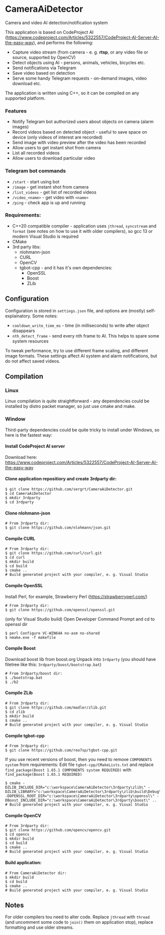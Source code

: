 # CameraAiDetector
Camera and video AI detection/notification system

This application is based on CodeProject AI (https://www.codeproject.com/Articles/5322557/CodeProject-AI-Server-AI-the-easy-way), and performs the following:
- Capture video stream (from camera - e. g. **rtsp**, or any video file or source, supported by OpenCV)
- Detect objects using AI - persons, animals, vehicles, bicycles etc.
- Send notifications via Telegram
- Save video based on detection
- Serve some handy Telegram requests - on-demand images, video download etc.

The application is written using C++, so it can be compiled on any supported platform.
### Features
- Notify Telegram bot authorized users about objects on camera (alarm images)
- Record videos based on detected object - useful to save space on device (only videos of interest are recorded)
- Send image with video preview after the video has been recorded
- Allow users to get instant shot from camera
- List all recorded videos
- Allow users to download particular video

### Telegram bot commands
- `/start` - start using bot
- `/image` - get instant shot from camera
- `/list_videos` - get list of recorded videos
- `/video_<name>` - get video with `<name>`
- `/ping` - check app is up and running

### Requirements:
- C++20 compatible compiler - application uses `jthread`, `syncstream` and `format` (see notes on how to use it with older compilers), so gcc 13 or modern Visual Studio is required
- CMake
- 3rd party libs:
  - nlohmann-json
  - CURL
  - OpenCV
  - tgbot-cpp - and it has it's own dependencies:
    - OpenSSL
    - Boost
    - ZLib

## Configuration
Configuration is stored in `settings.json` file, and options are (mostly) self-explainatory. Some notes:
- `cooldown_write_time_ms` - time (in milliseconds) to write after object disappears
- `nth_detect_frame` - send every nth frame to AI. This helps to spare some system resources

To tweak performance, try to use different frame scaling, and different image formats. These settings affect AI system and alarm notifications, but do not affect saved videos.

## Compilation
### Linux
Linux compilation is quite straightforward - any dependencies could be installed by distro packet manager, so just use cmake and make.
### Window
Third-party dependencies could be quite tricky to install under Windows, so here is the fastest way:

#### Install CodeProject AI server
Download here: https://www.codeproject.com/Articles/5322557/CodeProject-AI-Server-AI-the-easy-way

#### Clone application repositiory and create 3rdparty dir:
```
$ git clone https://github.com/sergrt/CameraAiDetector.git
$ cd CameraAiDetector
$ mkdir 3rdparty
$ cd 3rdparty
```
#### Clone nlohmann-json
```
# From 3rdparty dir:
$ git clone https://github.com/nlohmann/json.git
```
#### Compile CURL
```
# From 3rdparty dir:
$ git clone https://github.com/curl/curl.git
$ cd curl
$ mkdir build
$ cd build
$ cmake ..
# Build generated project with your compiler, e. g. Visual Studio
```
#### Compile OpenSSL
Install Perl, for example, Strawberry Perl (https://strawberryperl.com/)
```
# From 3rdparty dir:
$ git clone https://github.com/openssl/openssl.git
```
(only for Visual Studio build) Open Developer Command Prompt and cd to openssl dir
```
$ perl Configure VC-WIN64A no-asm no-shared
$ nmake.exe -f makefile
```
#### Compile Boost
Download boost lib from boost.org
Unpack into `3rdparty` (you should have filetree like this: `3rdparty/boost/bootstrap.bat`)
```
# From 3rdparty/boost dir:
$ ./bootstrap.bat
$ ./b2
```
#### Compile ZLib
```
# From 3rdparty dir:
$ git clone https://github.com/madler/zlib.git
$ cd zlib
$ mkdir build
$ cmake ..
# Build generated project with your compiler, e. g. Visual Studio
```
#### Compile tgbot-cpp
```
# From 3rdparty dir:
$ git clone https://github.com/reo7sp/tgbot-cpp.git
```
If you use recent versions of boost, then you need to remove `COMPONENTS system` from requirements:
Edit file `tgbot-cpp/CMakeLists.txt` and replace `find_package(Boost 1.65.1 COMPONENTS system REQUIRED)` with `find_package(Boost 1.65.1 REQUIRED)`
```
$ cmake -DZLIB_INCLUDE_DIR="c:\workspace\CameraAiDetector\3rdparty\zlib\" -DZLIB_LIBRARY="c:\workspace\CameraAiDetector\3rdparty\zlib\build\Debug\" -DOPENSSL_ROOT_DIR="c:\workspace\CameraAiDetector\3rdparty\openssl\" -DBoost_INCLUDE_DIR="c:\workspace\CameraAiDetector\3rdparty\boost\" ..
# Build generated project with your compiler, e. g. Visual Studio
```
#### Compile OpenCV
```
# From 3rdparty dir:
$ git clone https://github.com/opencv/opencv.git
$ cd opencv
$ mkdir build
$ cd build
$ cmake ..
# Build generated project with your compiler, e. g. Visual Studio
```
#### Build application:
```
# From CameraAiDetector dir:
$ mkdir build
$ cd build
$ cmake ..
# Build generated project with your compiler, e. g. Visual Studio
```
## Notes
For older compilers tou need to alter code. Replace `jthread` with `thread` (and uncomment some code to `join()` them on application stop), replace formatting and use older streams.
